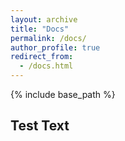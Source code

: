 ```yaml
---
layout: archive
title: "Docs"
permalink: /docs/
author_profile: true
redirect_from: 
  - /docs.html
---
```


{% include base_path %}

## Test Text ##

